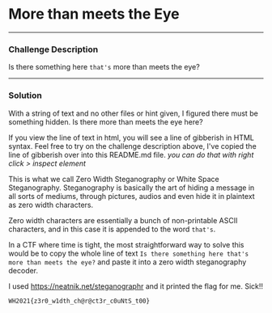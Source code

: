 # More than meets the Eye
---

### Challenge Description
Is there something here ``that's‌​‌​‌‌‌⁠‌​​‌​​​⁠‌‌​​‌​⁠‌‌​​​​⁠‌‌​​‌​⁠‌‌​​​​⁠‌‌‌‌​‌‌⁠‌‌‌‌​‌​⁠‌‌​​‌‌⁠‌‌‌​​‌​⁠‌‌​​​​⁠‌​‌‌‌‌‌⁠‌‌‌​‌‌‌⁠‌‌​​​‌⁠‌‌​​‌​​⁠‌‌‌​‌​​⁠‌‌​‌​​​⁠‌​‌‌‌‌‌⁠‌‌​​​‌‌⁠‌‌​﻿‌​‌​‌‌‌⁠‌​​‌​​​⁠‌‌​​‌​⁠‌‌​​​​⁠‌‌​​‌​⁠‌‌​​​‌⁠‌‌‌‌​‌‌⁠‌‌‌‌​‌​⁠‌‌​​‌‌⁠‌‌‌​​‌​⁠‌‌​​​​⁠‌​‌‌‌‌‌⁠‌‌‌​‌‌‌⁠‌‌​​​‌⁠‌‌​​‌​​⁠‌‌‌​‌​​⁠‌‌​‌​​​⁠‌​‌‌‌‌‌⁠‌‌​​​‌‌⁠‌‌​‌​​​⁠‌​​​​​​⁠‌‌‌​​‌​⁠‌​​​​​​⁠‌‌​​​‌‌⁠‌‌‌​‌​​⁠‌‌​​‌‌⁠‌‌‌​​‌​⁠‌​‌‌‌‌‌⁠‌‌​​​‌‌⁠‌‌​​​​⁠‌‌‌​‌​‌⁠‌​​‌‌‌​⁠‌‌‌​‌​​⁠‌​‌​​‌‌⁠‌​‌‌‌‌‌⁠‌‌‌​‌​​⁠‌‌​​​​⁠‌‌​​​​⁠‌‌‌‌‌​‌﻿‌​​​⁠‌​​​​​​⁠‌‌‌​​‌​⁠‌​​​​​​⁠‌‌​​​‌‌⁠‌‌‌​‌​​⁠‌‌​​‌‌⁠‌‌‌​​‌​⁠‌​‌‌‌‌‌⁠‌‌​​​‌‌⁠‌‌​​​​⁠‌‌‌​‌​‌⁠‌​​‌‌‌​⁠‌‌‌​‌​​⁠‌​‌​​‌‌⁠‌​‌‌‌‌‌⁠‌‌‌​‌​​⁠‌‌​​​​⁠‌‌​​​​⁠‌‌‌‌‌​‌`` more than meets the eye?

---
### Solution

With a string of text and no other files or hint given, I figured there must be something hidden. Is there more than meets the eye here?

If you view the line of text in html, you will see a line of gibberish in HTML syntax. Feel free to try on the challenge description above, I've copied the line of gibberish over into this README.md file.
_you can do that with right click > inspect element_

This is what we call Zero Width Steganography or White Space Steganography. Steganography is basically the art of hiding a message in all sorts of mediums, through pictures, audios and even hide it in plaintext as zero width characters.

Zero width characters are essentially a bunch of non-printable ASCII characters, and in this case it is appended to the word ``that's``.

In a CTF where time is tight, the most straightforward way to solve this would be to copy the whole line of text ``Is there something here that's‌​‌​‌‌‌⁠‌​​‌​​​⁠‌‌​​‌​⁠‌‌​​​​⁠‌‌​​‌​⁠‌‌​​​​⁠‌‌‌‌​‌‌⁠‌‌‌‌​‌​⁠‌‌​​‌‌⁠‌‌‌​​‌​⁠‌‌​​​​⁠‌​‌‌‌‌‌⁠‌‌‌​‌‌‌⁠‌‌​​​‌⁠‌‌​​‌​​⁠‌‌‌​‌​​⁠‌‌​‌​​​⁠‌​‌‌‌‌‌⁠‌‌​​​‌‌⁠‌‌​﻿‌​‌​‌‌‌⁠‌​​‌​​​⁠‌‌​​‌​⁠‌‌​​​​⁠‌‌​​‌​⁠‌‌​​​‌⁠‌‌‌‌​‌‌⁠‌‌‌‌​‌​⁠‌‌​​‌‌⁠‌‌‌​​‌​⁠‌‌​​​​⁠‌​‌‌‌‌‌⁠‌‌‌​‌‌‌⁠‌‌​​​‌⁠‌‌​​‌​​⁠‌‌‌​‌​​⁠‌‌​‌​​​⁠‌​‌‌‌‌‌⁠‌‌​​​‌‌⁠‌‌​‌​​​⁠‌​​​​​​⁠‌‌‌​​‌​⁠‌​​​​​​⁠‌‌​​​‌‌⁠‌‌‌​‌​​⁠‌‌​​‌‌⁠‌‌‌​​‌​⁠‌​‌‌‌‌‌⁠‌‌​​​‌‌⁠‌‌​​​​⁠‌‌‌​‌​‌⁠‌​​‌‌‌​⁠‌‌‌​‌​​⁠‌​‌​​‌‌⁠‌​‌‌‌‌‌⁠‌‌‌​‌​​⁠‌‌​​​​⁠‌‌​​​​⁠‌‌‌‌‌​‌﻿‌​​​⁠‌​​​​​​⁠‌‌‌​​‌​⁠‌​​​​​​⁠‌‌​​​‌‌⁠‌‌‌​‌​​⁠‌‌​​‌‌⁠‌‌‌​​‌​⁠‌​‌‌‌‌‌⁠‌‌​​​‌‌⁠‌‌​​​​⁠‌‌‌​‌​‌⁠‌​​‌‌‌​⁠‌‌‌​‌​​⁠‌​‌​​‌‌⁠‌​‌‌‌‌‌⁠‌‌‌​‌​​⁠‌‌​​​​⁠‌‌​​​​⁠‌‌‌‌‌​‌ more than meets the eye?`` and paste it into a zero width steganography decoder.

I used https://neatnik.net/steganographr and it printed the flag for me. Sick!!

```
WH2021{z3r0_w1dth_ch@r@ct3r_c0uNtS_t00}
```
